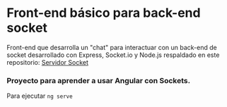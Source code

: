 # Front-end básico para back-end socket
Front-end que desarrolla un "chat" para interactuar con un back-end de socket desarrollado con Express, Socket.io y Node.js respaldado en este repositorio: [Servidor Socket](https://github.com/felipejoq/socket-server)

### Proyecto para aprender a usar Angular con Sockets.
Para ejecutar `ng serve`
